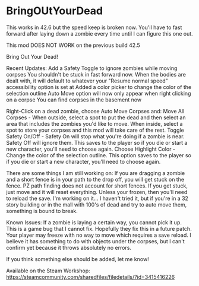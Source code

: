 # BringOUtYourDead

This works in 42.6 but the speed keep is broken now. You'll have to fast forward after laying down a zombie every time until I can figure this one out.

This mod DOES NOT WORK on the previous build 42.5

Bring Out Your Dead!

Recent Updates:
Add a Safety Toggle to ignore zombies while moving corpses
You shouldn't be stuck in fast forward now. When the bodies are dealt with, it will default to whatever your "Resume normal speed" accessibility option is set at
Added a color picker to change the color of the selection outline
Auto Move option will now only appear when right clicking on a corpse
You can find corpses in the basement now

Right-Click on a dead zombie, choose Auto Move Corpses and:
Move All Corpses - When outside, select a spot to put the dead and then select an area that includes the zombies you'd like to move. When inside, select a spot to store your corpses and this mod will take care of the rest.
Toggle Safety On/Off - Safety On will stop what you're doing if a zombie is near. Safety Off will ignore them. This saves to the player so if you die or start a new character, you'll need to choose again.
Choose Highlight Color - Change the color of the selection outline. This option saves to the player so if you die or start a new character, you'll need to choose again.


There are some things I am still working on:
If you are dragging a zombie and a short fence is in your path to the drop off, you will get stuck on the fence. PZ path finding does not account for short fences.
If you get stuck, just move and it will reset everything. Unless your frozen, then you'll need to reload the save. I'm working on it...
I haven't tried it, but if you're in a 32 story building or in the mall with 100's of dead and try to auto move them, something is bound to break.

Known Issues:
If a zombie is laying a certain way, you cannot pick it up. This is a game bug that I cannot fix. Hopefully they fix this in a future patch.
Your player may freeze with no way to move which requires a save reload. I believe it has something to do with objects under the corpses, but I can't confirm yet because it throws absolutely no errors.

If you think something else should be added, let me know!

Available on the Steam Workshop:
https://steamcommunity.com/sharedfiles/filedetails/?id=3415416226
